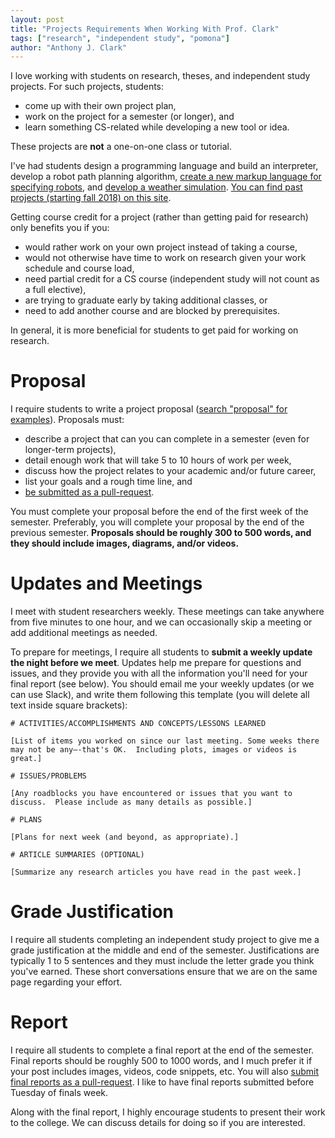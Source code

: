 ```yaml
---
layout: post
title: "Projects Requirements When Working With Prof. Clark"
tags: ["research", "independent study", "pomona"]
author: "Anthony J. Clark"
---
```


I love working with students on research, theses, and independent study projects. For such projects, students:

- come up with their own project plan,
- work on the project for a semester (or longer), and
- learn something CS-related while developing a new tool or idea.

These projects are **not** a one-on-one class or tutorial.

I've had students design a programming language and build an interpreter, develop a robot path planning algorithm, [create a new markup language for specifying robots](https://compusciencing.github.io/report-arms.html), and [develop a weather simulation](https://compusciencing.github.io/report-ogp-weather-simulation.html). [You can find past projects (starting fall 2018) on this site](https://compusciencing.github.io/).

Getting course credit for a project (rather than getting paid for research) only benefits you if you:

- would rather work on your own project instead of taking a course,
- would not otherwise have time to work on research given your work schedule and course load,
- need partial credit for a CS course (independent study will not count as a full elective),
- are trying to graduate early by taking additional classes, or
- need to add another course and are blocked by prerequisites.

In general, it is more beneficial for students to get paid for working on research.

# Proposal

I require students to write a project proposal ([search "proposal" for examples](https://compusciencing.github.io/)). Proposals must:

- describe a project that can you can complete in a semester (even for longer-term projects),
- detail enough work that will take 5 to 10 hours of work per week,
- discuss how the project relates to your academic and/or future career,
- list your goals and a rough time line, and
- [be submitted as a pull-request](https://compusciencing.github.io/how-to-write-a-post.html).

You must complete your proposal before the end of the first week of the semester. Preferably, you will complete your proposal by the end of the previous semester. **Proposals should be roughly 300 to 500 words, and they should include images, diagrams, and/or videos.**

# Updates and Meetings

I meet with student researchers weekly. These meetings can take anywhere from five minutes to one hour, and we can occasionally skip a meeting or add additional meetings as needed.

To prepare for meetings, I require all students to **submit a weekly update the night before we meet**. Updates help me prepare for questions and issues, and they provide you with all the information you'll need for your final report (see below). You should email me your weekly updates (or we can use Slack), and write them following this template (you will delete all text inside square brackets):

```text
# ACTIVITIES/ACCOMPLISHMENTS AND CONCEPTS/LESSONS LEARNED

[List of items you worked on since our last meeting. Some weeks there may not be any—-that's OK.  Including plots, images or videos is great.]

# ISSUES/PROBLEMS

[Any roadblocks you have encountered or issues that you want to discuss.  Please include as many details as possible.]

# PLANS

[Plans for next week (and beyond, as appropriate).]

# ARTICLE SUMMARIES (OPTIONAL)

[Summarize any research articles you have read in the past week.]
```

# Grade Justification

I require all students completing an independent study project to give me a grade justification at the middle and end of the semester. Justifications are typically 1 to 5 sentences and they must include the letter grade you think you've earned. These short conversations ensure that we are on the same page regarding your effort.

# Report

I require all students to complete a final report at the end of the semester. Final reports should be roughly 500 to 1000 words, and I much prefer it if your post includes images, videos, code snippets, etc. You will also [submit final reports as a pull-request](https://compusciencing.github.io/how-to-write-a-post.html). I like to have final reports submitted before Tuesday of finals week.

Along with the final report, I highly encourage students to present their work to the college. We can discuss details for doing so if you are interested.
